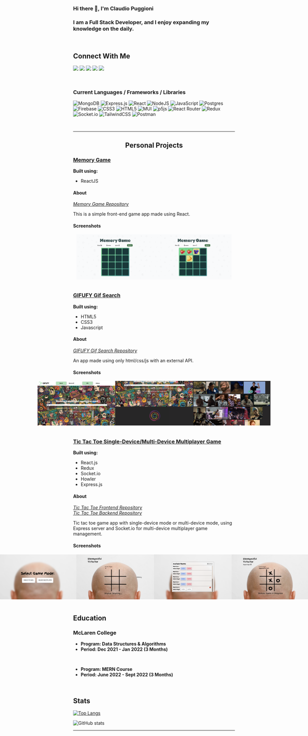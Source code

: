 <br/>

<h3>Hi there 👋, I'm Claudio Puggioni</h3>

<h3>I am a Full Stack Developer, and I enjoy expanding my knowledge on the daily.</h3>

<br/>

<h2>Connect With Me</h2>

<a href="mailto:claudio@devfix.pro"><img src="https://img.shields.io/badge/Skiff%20Mail-black?style=for-the-badge&logo=mail.ru&logoColor=black&color=ef5a3c"></a>
<a href="mailto:pclaudio@proton.me"><img src="https://img.shields.io/badge/ProtonMail-8B89CC?style=for-the-badge&logo=protonmail&logoColor=white"></a>
<a href="mailto:craucraun@gmail.com"><img src="https://img.shields.io/badge/Gmail-D14836?style=for-the-badge&logo=gmail&logoColor=white"></a>
<a href="https://linkedin.com/in/claudio-puggioni"><img src="https://img.shields.io/badge/Linkedin-0A66C2?style=for-the-badge&logo=linkedin&logoColor=white"></a>
<a href="https://t.me/udongoofd"><img src=" https://img.shields.io/badge/Telegram-2CA5E0?style=for-the-badge&logo=telegram&logoColor=white"></a>


<br/>

### Current Languages / Frameworks / Libraries

![MongoDB](https://img.shields.io/badge/MongoDB-%234ea94b.svg?style=for-the-badge&logo=mongodb&logoColor=white)
![Express.js](https://img.shields.io/badge/express.js-%23404d59.svg?style=for-the-badge&logo=express&logoColor=%2361DAFB)
![React](https://img.shields.io/badge/react-%2320232a.svg?style=for-the-badge&logo=react&logoColor=%2361DAFB)
![NodeJS](https://img.shields.io/badge/node.js-6DA55F?style=for-the-badge&logo=node.js&logoColor=white)
![JavaScript](https://img.shields.io/badge/javascript-%23323330.svg?style=for-the-badge&logo=javascript&logoColor=%23F7DF1E)
![Postgres](https://img.shields.io/badge/postgres-%23316192.svg?style=for-the-badge&logo=postgresql&logoColor=white)
![Firebase](https://img.shields.io/badge/firebase-%23039BE5.svg?style=for-the-badge&logo=firebase)
![CSS3](https://img.shields.io/badge/css3-%231572B6.svg?style=for-the-badge&logo=css3&logoColor=white)
![HTML5](https://img.shields.io/badge/html5-%23E34F26.svg?style=for-the-badge&logo=html5&logoColor=white)
![MUI](https://img.shields.io/badge/MUI-%230081CB.svg?style=for-the-badge&logo=material-ui&logoColor=white)
![p5js](https://img.shields.io/badge/p5.js-ED225D?style=for-the-badge&logo=p5.js&logoColor=FFFFFF)
![React Router](https://img.shields.io/badge/React_Router-CA4245?style=for-the-badge&logo=react-router&logoColor=white)
![Redux](https://img.shields.io/badge/redux-%23593d88.svg?style=for-the-badge&logo=redux&logoColor=white)
![Socket.io](https://img.shields.io/badge/Socket.io-black?style=for-the-badge&logo=socket.io&badgeColor=010101)
![TailwindCSS](https://img.shields.io/badge/tailwindcss-%2338B2AC.svg?style=for-the-badge&logo=tailwind-css&logoColor=white)
![Postman](https://img.shields.io/badge/Postman-FF6C37?style=for-the-badge&logo=postman&logoColor=white)

<br/>

---

## <p align=center >Personal Projects</p>

### <a href="https://fruitful-memory-game.netlify.app/">**Memory Game**</a>

**Built using:**

- ReactJS

#### About

<a href="https://github.com/ClaudioPuggioni/memory-game">_Memory Game Repository_</a>

This is a simple front-end game app made using React.

#### Screenshots

<div style="display: flex; justify-content: center;">
    <img src = "memoryGame\memoryGame1.png" alt = "memory game 1" width="48%"/> 
    <img src = "memoryGame\memoryGame2.png" alt = "memory game 2" width="48%"/> 
</div>
<br/>

### <a href="https://gifufy.netlify.app/">**GIFUFY Gif Search**</a>

**Built using:**

- HTML5
- CSS3
- Javascript

#### About

<a href="https://github.com/McLaren-College/day-17---gifufy_gif-browser-ClaudioPuggioni">_GIFUFY Gif Search Repository_</a>

An app made using only html/css/js with an external API.

#### Screenshots

<div style="display: flex; justify-content: center;">
    <img src = "gifufy\gifufy1.png" alt = "gifufy 1" width="48%"/> 
    <img src = "gifufy\gifufy2.png" alt = "gifufy 2" width="48%"/> 
    <img src = "gifufy\gifufy3.png" alt = "gifufy 3" width="48%"/> 
</div>
<br/>

### <a href="https://tictactoe-slap.netlify.app/">**Tic Tac Toe Single-Device/Multi-Device Multiplayer Game**</a>

**Built using:**

- React.js
- Redux
- Socket.io
- Howler
- Express.js

#### About

<a href="https://github.com/ClaudioPuggioni/tictactoe-multiplayer">_Tic Tac Toe Frontend Repository_</a>
<br/>
<a href="https://github.com/ClaudioPuggioni/tic-tac-toe-backend">_Tic Tac Toe Backend Repository_</a>

Tic tac toe game app with single-device mode or multi-device mode, using Express server and Socket.io for multi-device multiplayer game management.

#### Screenshots

<div style="display: flex; justify-content: center;">
    <img src = "ticTacToe\ticTacToe1.png" alt = "ticTacToe 1" width="48%"/> 
    <img src = "ticTacToe\ticTacToe2.png" alt = "ticTacToe 2" width="48%"/> 
    <img src = "ticTacToe\ticTacToe3.png" alt = "ticTacToe 3" width="48%"/>
    <img src = "ticTacToe\ticTacToe4.png" alt = "ticTacToe 4" width="48%"/> 
</div>
<br/>
 
 ## Education
###  McLaren College
- **Program: Data Structures & Algorithms**
- **Period: Dec 2021 - Jan 2022 (3 Months)**

<br/>

- **Program: MERN Course**
- **Period: June 2022 - Sept 2022 (3 Months)**

<br/>

## Stats

[![Top Langs](https://github-readme-stats.vercel.app/api/top-langs/?username=ClaudioPuggioni)](https://github.com/anuraghazra/github-readme-stats)

![GitHub stats](https://github-readme-stats.vercel.app/api?username=ClaudioPuggioni&show_icons=true)

---
